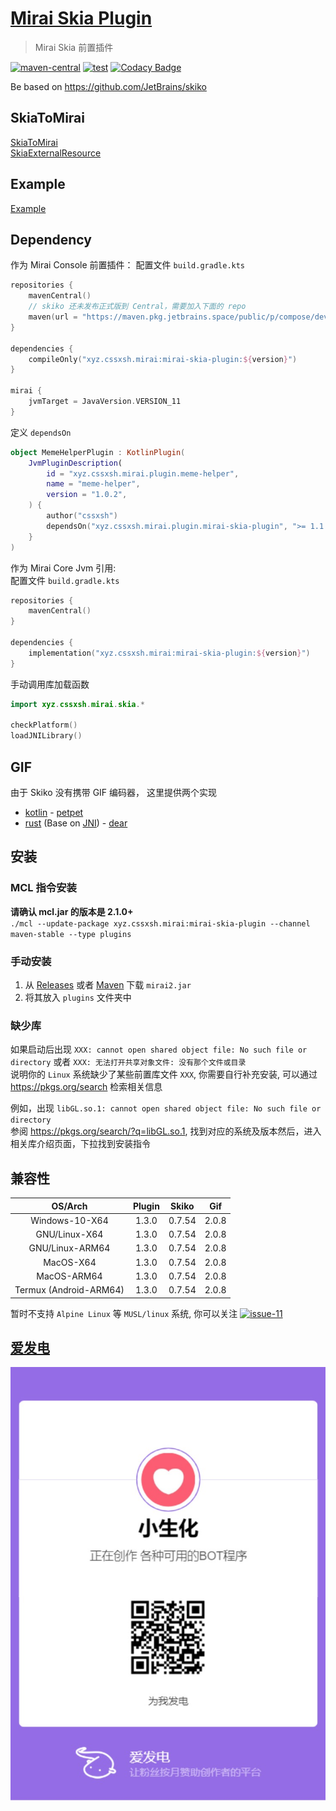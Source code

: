 # [Mirai Skia Plugin](https://github.com/cssxsh/mirai-skia-plugin)

> Mirai Skia 前置插件

[![maven-central](https://img.shields.io/maven-central/v/xyz.cssxsh.mirai/mirai-skia-plugin)](https://search.maven.org/artifact/xyz.cssxsh.mirai/mirai-skia-plugin)
[![test](https://github.com/cssxsh/mirai-skia-plugin/actions/workflows/test.yml/badge.svg)](https://github.com/cssxsh/mirai-skia-plugin/actions/workflows/test.yml)
[![Codacy Badge](https://app.codacy.com/project/badge/Grade/ad7fe0e93f794914894fe5e6d3f23b2c)](https://www.codacy.com/gh/cssxsh/mirai-skia-plugin/dashboard?utm_source=github.com&amp;utm_medium=referral&amp;utm_content=cssxsh/mirai-skia-plugin&amp;utm_campaign=Badge_Grade)

Be based on <https://github.com/JetBrains/skiko>

## SkiaToMirai

[SkiaToMirai](src/main/kotlin/xyz/cssxsh/mirai/skia/SkiaToMirai.kt)  
[SkiaExternalResource](src/main/kotlin/xyz/cssxsh/mirai/skia/SkiaExternalResource.kt)  

## Example

[Example](src/main/kotlin/xyz/cssxsh/skia/Example.kt)

## Dependency

作为 Mirai Console 前置插件： 
配置文件 `build.gradle.kts`
```kotlin
repositories {
    mavenCentral()
    // skiko 还未发布正式版到 Central，需要加入下面的 repo
    maven(url = "https://maven.pkg.jetbrains.space/public/p/compose/dev")
}

dependencies {
    compileOnly("xyz.cssxsh.mirai:mirai-skia-plugin:${version}")
}

mirai {
    jvmTarget = JavaVersion.VERSION_11
}
```
定义 `dependsOn`
```kotlin
object MemeHelperPlugin : KotlinPlugin(
    JvmPluginDescription(
        id = "xyz.cssxsh.mirai.plugin.meme-helper",
        name = "meme-helper",
        version = "1.0.2",
    ) {
        author("cssxsh")
        dependsOn("xyz.cssxsh.mirai.plugin.mirai-skia-plugin", ">= 1.1.0", false)
    }
)
```

作为 Mirai Core Jvm 引用:  
配置文件 `build.gradle.kts`
```kotlin
repositories {
    mavenCentral()
}

dependencies {
    implementation("xyz.cssxsh.mirai:mirai-skia-plugin:${version}")
}
```
手动调用库加载函数
```kotlin
import xyz.cssxsh.mirai.skia.*

checkPlatform()
loadJNILibrary()
```

## GIF

由于 Skiko 没有携带 GIF 编码器，
这里提供两个实现
*   [kotlin](src/main/kotlin/xyz/cssxsh/skia/gif) - [petpet](src/main/kotlin/xyz/cssxsh/skia/Example.kt)
*   [rust](src/main/kotlin/xyz/cssxsh/gif) (Base on [JNI](https://github.com/cssxsh/gif-jni)) - [dear](src/main/kotlin/xyz/cssxsh/skia/Example.kt)

## 安装

### MCL 指令安装

**请确认 mcl.jar 的版本是 2.1.0+**  
`./mcl --update-package xyz.cssxsh.mirai:mirai-skia-plugin --channel maven-stable --type plugins`

### 手动安装

1.  从 [Releases](https://github.com/cssxsh/mirai-skia-plugin/releases) 或者 [Maven](https://repo1.maven.org/maven2/xyz/cssxsh/mirai/mirai-skia-plugin/) 下载 `mirai2.jar`
2.  将其放入 `plugins` 文件夹中

### 缺少库

如果启动后出现 `XXX: cannot open shared object file: No such file or directory` 或者 `XXX: 无法打开共享对象文件: 没有那个文件或目录`  
说明你的 `Linux` 系统缺少了某些前置库文件 `XXX`, 你需要自行补充安装, 可以通过 <https://pkgs.org/search> 检索相关信息  

例如，出现 `libGL.so.1: cannot open shared object file: No such file or directory`  
参阅 <https://pkgs.org/search/?q=libGL.so.1>, 找到对应的系统及版本然后，进入相关库介绍页面，下拉找到安装指令  

## 兼容性

|        OS/Arch         | Plugin | Skiko  |  Gif  |
|:----------------------:|:------:|:------:|:-----:|
|     Windows-10-X64     | 1.3.0  | 0.7.54 | 2.0.8 |
|     GNU/Linux-X64      | 1.3.0  | 0.7.54 | 2.0.8 |
|    GNU/Linux-ARM64     | 1.3.0  | 0.7.54 | 2.0.8 |
|       MacOS-X64        | 1.3.0  | 0.7.54 | 2.0.8 |
|      MacOS-ARM64       | 1.3.0  | 0.7.54 | 2.0.8 |
| Termux (Android-ARM64) | 1.3.0  | 0.7.54 | 2.0.8 |

暂时不支持 `Alpine Linux` 等 `MUSL/linux` 系统, 你可以关注 [![issue-11](https://shields.io/github/issues/detail/state/cssxsh/mirai-skia-plugin/11)](https://github.com/cssxsh/mirai-skia-plugin/issues/11)

## [爱发电](https://afdian.net/@cssxsh)

![afdian](.github/afdian.jpg)